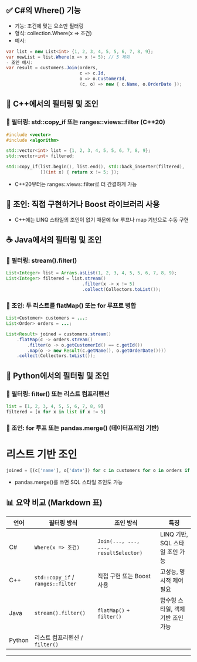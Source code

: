 ## ✅ C#의 Where() 기능
- 기능: 조건에 맞는 요소만 필터링
- 형식: collection.Where(x => 조건)
- 예시:
```csharp
var list = new List<int> {1, 2, 3, 4, 5, 5, 6, 7, 8, 9};
var newList = list.Where(x => x != 5); // 5 제외
- 조인 예시:
var result = customers.Join(orders,
                            c => c.Id,
                            o => o.CustomerId,
                            (c, o) => new { c.Name, o.OrderDate });

```

## 🧊 C++에서의 필터링 및 조인
### 🔹 필터링: std::copy_if 또는 ranges::views::filter (C++20)
```cpp
#include <vector>
#include <algorithm>

std::vector<int> list = {1, 2, 3, 4, 5, 5, 6, 7, 8, 9};
std::vector<int> filtered;

std::copy_if(list.begin(), list.end(), std::back_inserter(filtered),
             [](int x) { return x != 5; });
```

- C++20부터는 ranges::views::filter로 더 간결하게 가능
## 🔹 조인: 직접 구현하거나 Boost 라이브러리 사용
- C++에는 LINQ 스타일의 조인이 없기 때문에 for 루프나 map 기반으로 수동 구현

## ☕ Java에서의 필터링 및 조인
### 🔹 필터링: stream().filter()
```java
List<Integer> list = Arrays.asList(1, 2, 3, 4, 5, 5, 6, 7, 8, 9);
List<Integer> filtered = list.stream()
                             .filter(x -> x != 5)
                             .collect(Collectors.toList());
```

### 🔹 조인: 두 리스트를 flatMap() 또는 for 루프로 병합
```java
List<Customer> customers = ...;
List<Order> orders = ...;

List<Result> joined = customers.stream()
    .flatMap(c -> orders.stream()
        .filter(o -> o.getCustomerId() == c.getId())
        .map(o -> new Result(c.getName(), o.getOrderDate())))
    .collect(Collectors.toList());
```


## 🐍 Python에서의 필터링 및 조인
### 🔹 필터링: filter() 또는 리스트 컴프리헨션
```python
list = [1, 2, 3, 4, 5, 5, 6, 7, 8, 9]
filtered = [x for x in list if x != 5]
```

### 🔹 조인: for 루프 또는 pandas.merge() (데이터프레임 기반)
# 리스트 기반 조인
```python
joined = [(c['name'], o['date']) for c in customers for o in orders if c['id'] == o['customer_id']]
```

- pandas.merge()를 쓰면 SQL 스타일 조인도 가능

## 📊 요약 비교 (Markdown 표)
| 언어   | 필터링 방식                         | 조인 방식                              | 특징                                   |
|--------|-------------------------------------|----------------------------------------|----------------------------------------|
| C#     | `Where(x => 조건)`                 | `Join(..., ..., ..., resultSelector)` | LINQ 기반, SQL 스타일 조인 가능         |
| C++    | `std::copy_if` / `ranges::filter`  | 직접 구현 또는 Boost 사용              | 고성능, 명시적 제어 필요                |
| Java   | `stream().filter()`                | `flatMap()` + `filter()`               | 함수형 스타일, 객체 기반 조인 가능      |
| Python | 리스트 컴프리헨션 / `filter()`     

---
